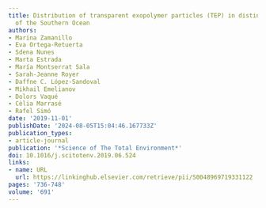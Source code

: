 ```yaml
---
title: Distribution of transparent exopolymer particles (TEP) in distinct regions
  of the Southern Ocean
authors:
- Marina Zamanillo
- Eva Ortega-Retuerta
- Sdena Nunes
- Marta Estrada
- María Montserrat Sala
- Sarah-Jeanne Royer
- Daffne C. López-Sandoval
- Mikhail Emelianov
- Dolors Vaqué
- Cèlia Marrasé
- Rafel Simó
date: '2019-11-01'
publishDate: '2024-08-05T15:04:46.167733Z'
publication_types:
- article-journal
publication: '*Science of The Total Environment*'
doi: 10.1016/j.scitotenv.2019.06.524
links:
- name: URL
  url: https://linkinghub.elsevier.com/retrieve/pii/S0048969719331122
pages: '736-748'
volume: '691'
---
```

